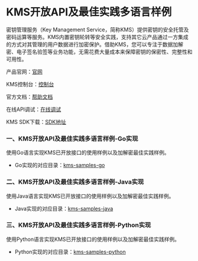 # KMS开放API及最佳实践多语言样例

密钥管理服务（Key Management Service，简称KMS）提供密钥的安全托管及密码运算等服务。KMS内置密钥轮转等安全实践，支持其它云产品通过一方集成的方式对其管理的用户数据进行加密保护。借助KMS，您可以专注于数据加解密、电子签名验签等业务功能，无需花费大量成本来保障密钥的保密性、完整性和可用性。

产品官网：[官网](https://www.aliyun.com/product/kms)

KMS控制台：[控制台](https://kms.console.aliyun.com/)

官方文档：[帮助文档](https://help.aliyun.com/product/28933.htm)

在线API调试：[在线调试](https://api.aliyun.com/#/?product=Kms)

KMS SDK下载：[SDK地址](https://help.aliyun.com/document_detail/28956.html?spm=a2c4g.11186623.6.649.b26930c6IiN88A)



### 一、KMS开放API及最佳实践多语言样例-Go实现

使用Go语言实现KMS已开放接口的使用样例以及加解密最佳实践样例。

- Go实现的对应目录：[kms-samples-go](./kms-samples-go)



### 二、KMS开放API及最佳实践多语言样例-Java实现

使用Java语言实现KMS已开放接口的使用样例以及加解密最佳实践样例。

- Java实现的对应目录：[kms-samples-java](./kms-samples-java)

### 三、KMS开放API及最佳实践多语言样例-Python实现

使用Python语言实现KMS已开放接口的使用样例以及加解密最佳实践样例。

- Python实现的对应目录：[kms-samples-python](./kms-samples-python)


